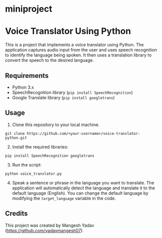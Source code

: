 # miniproject

# Voice Translator Using Python

This is a project that implements a voice translator using Python. The application captures audio input from the user and uses speech recognition to identify the language being spoken. It then uses a translation library to convert the speech to the desired language.

## Requirements

- Python 3.x
- SpeechRecognition library (`pip install SpeechRecognition`)
- Google Translate library (`pip install googletrans`)

## Usage

1. Clone this repository to your local machine.
```
git clone https://github.com/<your-username>/voice-translator-python.git
```
2. Install the required libraries:
```
pip install SpeechRecognition googletrans
```
3. Run the script:
```
python voice_translator.py
```
4. Speak a sentence or phrase in the language you want to translate. The application will automatically detect the language and translate it to the default language (English). You can change the default language by modifying the `target_language` variable in the code.

## Credits

This project was created by Mangesh Yadav (https://github.com/yadavmangesh07). 

